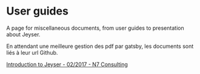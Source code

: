 # User guides

A page for miscellaneous documents, from user guides to presentation about Jeyser.

En attendant une meilleure gestion des pdf par gatsby, les documents sont liés à leur url Github.

[Introduction to Jeyser - 02/2017 - N7 Consulting](https://github.com/n7consulting/docs/master/user-guides/documents/presentation_jeyser_02-2017.pdf)
